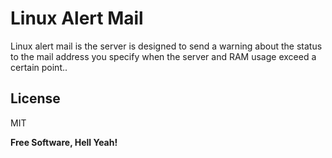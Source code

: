 # Linux Alert Mail

Linux alert mail is the server is designed to send a warning about the status to the mail address you specify when the server and RAM usage exceed a certain point..

  

License
----

MIT


**Free Software, Hell Yeah!**
